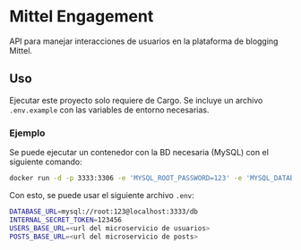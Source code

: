 # Mittel Engagement

API para manejar interacciones de usuarios en la plataforma de blogging Mittel.

## Uso

Ejecutar este proyecto solo requiere de Cargo. Se incluye un archivo
`.env.example` con las variables de entorno necesarias.

### Ejemplo

Se puede ejecutar un contenedor con la BD necesaria (MySQL) con el siguiente
comando:

```bash
docker run -d -p 3333:3306 -e 'MYSQL_ROOT_PASSWORD=123' -e 'MYSQL_DATABASE=db' mysql
```

Con esto, se puede usar el siguiente archivo `.env`:

```bash
DATABASE_URL=mysql://root:123@localhost:3333/db
INTERNAL_SECRET_TOKEN=123456
USERS_BASE_URL=<url del microservicio de usuarios>
POSTS_BASE_URL=<url del microservicio de posts>
```
